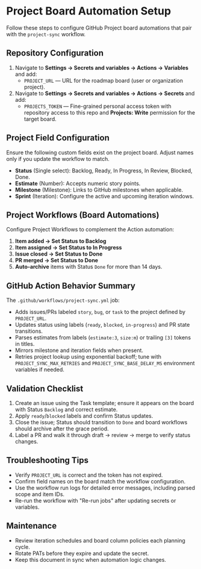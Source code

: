 # Project Board Automation Setup

Follow these steps to configure GitHub Project board automations that pair with the `project-sync` workflow.

## Repository Configuration
1. Navigate to **Settings → Secrets and variables → Actions → Variables** and add:
   - `PROJECT_URL` — URL for the roadmap board (user or organization project).
2. Navigate to **Settings → Secrets and variables → Actions → Secrets** and add:
   - `PROJECTS_TOKEN` — Fine-grained personal access token with repository access to this repo and **Projects: Write** permission for the target board.

## Project Field Configuration
Ensure the following custom fields exist on the project board. Adjust names only if you update the workflow to match.
- **Status** (Single select): Backlog, Ready, In Progress, In Review, Blocked, Done.
- **Estimate** (Number): Accepts numeric story points.
- **Milestone** (Milestone): Links to GitHub milestones when applicable.
- **Sprint** (Iteration): Configure the active and upcoming iteration windows.

## Project Workflows (Board Automations)
Configure Project Workflows to complement the Action automation:
1. **Item added → Set Status to Backlog**
2. **Item assigned → Set Status to In Progress**
3. **Issue closed → Set Status to Done**
4. **PR merged → Set Status to Done**
5. **Auto-archive** items with Status `Done` for more than 14 days.

## GitHub Action Behavior Summary
The `.github/workflows/project-sync.yml` job:
- Adds issues/PRs labeled `story`, `bug`, or `task` to the project defined by `PROJECT_URL`.
- Updates status using labels (`ready`, `blocked`, `in-progress`) and PR state transitions.
- Parses estimates from labels (`estimate:3`, `size:m`) or trailing `[3]` tokens in titles.
- Mirrors milestone and iteration fields when present.
- Retries project lookup using exponential backoff; tune with `PROJECT_SYNC_MAX_RETRIES` and `PROJECT_SYNC_BASE_DELAY_MS` environment variables if needed.

## Validation Checklist
1. Create an issue using the Task template; ensure it appears on the board with Status `Backlog` and correct estimate.
2. Apply `ready`/`blocked` labels and confirm Status updates.
3. Close the issue; Status should transition to `Done` and board workflows should archive after the grace period.
4. Label a PR and walk it through draft → review → merge to verify status changes.

## Troubleshooting Tips
- Verify `PROJECT_URL` is correct and the token has not expired.
- Confirm field names on the board match the workflow configuration.
- Use the workflow run logs for detailed error messages, including parsed scope and item IDs.
- Re-run the workflow with "Re-run jobs" after updating secrets or variables.

## Maintenance
- Review iteration schedules and board column policies each planning cycle.
- Rotate PATs before they expire and update the secret.
- Keep this document in sync when automation logic changes.
